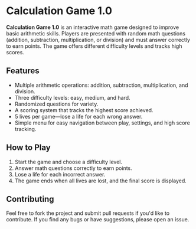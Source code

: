 # **Calculation Game 1.0**

**Calculation Game 1.0** is an interactive math game designed to improve basic arithmetic skills. Players are presented with random math questions (addition, subtraction, multiplication, or division) and must answer correctly to earn points. The game offers different difficulty levels and tracks high scores.

## **Features**
- Multiple arithmetic operations: addition, subtraction, multiplication, and division.
- Three difficulty levels: easy, medium, and hard.
- Randomized questions for variety.
- A scoring system that tracks the highest score achieved.
- 5 lives per game—lose a life for each wrong answer.
- Simple menu for easy navigation between play, settings, and high score tracking.

## **How to Play**
1. Start the game and choose a difficulty level.
2. Answer math questions correctly to earn points.
3. Lose a life for each incorrect answer.
4. The game ends when all lives are lost, and the final score is displayed.

## **Contributing**
Feel free to fork the project and submit pull requests if you'd like to contribute. If you find any bugs or have suggestions, please open an issue.

